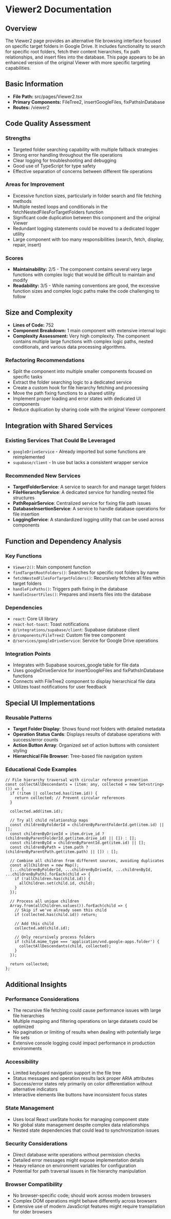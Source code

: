 # Viewer2 Documentation

## Overview
The Viewer2 page provides an alternative file browsing interface focused on specific target folders in Google Drive. It includes functionality to search for specific root folders, fetch their content hierarchies, fix path relationships, and insert files into the database. This page appears to be an enhanced version of the original Viewer with more specific targeting capabilities.

## Basic Information
- **File Path:** src/pages/Viewer2.tsx
- **Primary Components:** FileTree2, insertGoogleFiles, fixPathsInDatabase
- **Routes:** /viewer2

## Code Quality Assessment
### Strengths
- Targeted folder searching capability with multiple fallback strategies
- Strong error handling throughout the file operations
- Clear logging for troubleshooting and debugging
- Good use of TypeScript for type safety
- Effective separation of concerns between different file operations

### Areas for Improvement
- Excessive function sizes, particularly in folder search and file fetching methods
- Multiple nested loops and conditionals in the fetchNestedFilesForTargetFolders function
- Significant code duplication between this component and the original Viewer
- Redundant logging statements could be moved to a dedicated logger utility
- Large component with too many responsibilities (search, fetch, display, repair, insert)

### Scores
- **Maintainability:** 2/5 - The component contains several very large functions with complex logic that would be difficult to maintain and modify
- **Readability:** 3/5 - While naming conventions are good, the excessive function sizes and complex logic paths make the code challenging to follow

## Size and Complexity
- **Lines of Code:** 752
- **Component Breakdown:** 1 main component with extensive internal logic
- **Complexity Assessment:** Very high complexity. The component contains multiple large functions with complex logic paths, nested conditionals, and various data processing algorithms.

### Refactoring Recommendations
- Split the component into multiple smaller components focused on specific tasks
- Extract the folder searching logic to a dedicated service
- Create a custom hook for file hierarchy fetching and processing
- Move the path fixing functions to a shared utility
- Implement proper loading and error states with dedicated UI components
- Reduce duplication by sharing code with the original Viewer component

## Integration with Shared Services
### Existing Services That Could Be Leveraged
- `googleDriveService` - Already imported but some functions are reimplemented
- `supabase/client` - In use but lacks a consistent wrapper service

### Recommended New Services
- **TargetFolderService**: A service to search for and manage target folders
- **FileHierarchyService**: A dedicated service for handling nested file structures
- **PathRepairService**: Centralized service for fixing file path issues
- **DatabaseInsertionService**: A service to handle database operations for file insertion
- **LoggingService**: A standardized logging utility that can be used across components

## Function and Dependency Analysis
### Key Functions
- `Viewer2()`: Main component function
- `findTargetRootFolders()`: Searches for specific root folders by name
- `fetchNestedFilesForTargetFolders()`: Recursively fetches all files within target folders
- `handleFixPaths()`: Triggers path fixing in the database
- `handleInsertFiles()`: Prepares and inserts files into the database

### Dependencies
- `react`: Core UI library
- `react-hot-toast`: Toast notifications
- `@/integrations/supabase/client`: Supabase database client
- `@/components/FileTree2`: Custom file tree component
- `@/services/googleDriveService`: Service for Google Drive operations

### Integration Points
- Integrates with Supabase sources_google table for file data
- Uses googleDriveService for insertGoogleFiles and fixPathsInDatabase functions
- Connects with FileTree2 component to display hierarchical file data
- Utilizes toast notifications for user feedback

## Special UI Implementations
### Reusable Patterns
- **Target Folder Display**: Shows found root folders with detailed metadata
- **Operation Status Cards**: Displays results of database operations with success/error counts
- **Action Button Array**: Organized set of action buttons with consistent styling
- **Hierarchical File Browser**: Tree-based file navigation system

### Educational Code Examples
```tsx
// File hierarchy traversal with circular reference prevention
const collectAllDescendants = (item: any, collected = new Set<string>()) => {
  if (!item || collected.has(item.id)) {
    return collected; // Prevent circular references
  }
  
  collected.add(item.id);
  
  // Try all child relationship maps
  const childrenByFolderId = childrenByParentFolderId.get(item.id) || [];
  const childrenByDriveId = item.drive_id ? (childrenByParentFolderId.get(item.drive_id) || []) : [];
  const childrenById = childrenByParentId.get(item.id) || [];
  const childrenByPath = item.path ? (childrenByParentPath.get(item.path) || []) : [];
  
  // Combine all children from different sources, avoiding duplicates
  const allChildren = new Map();
  [...childrenByFolderId, ...childrenByDriveId, ...childrenById, ...childrenByPath].forEach(child => {
    if (!allChildren.has(child.id)) {
      allChildren.set(child.id, child);
    }
  });
  
  // Process all unique children
  Array.from(allChildren.values()).forEach(child => {
    // Skip if we've already seen this child
    if (collected.has(child.id)) return;
    
    // Add this child
    collected.add(child.id);
    
    // Only recursively process folders
    if (child.mime_type === 'application/vnd.google-apps.folder') {
      collectAllDescendants(child, collected);
    }
  });
  
  return collected;
};
```

## Additional Insights
### Performance Considerations
- The recursive file fetching could cause performance issues with large file hierarchies
- Multiple mapping and filtering operations on large datasets could be optimized
- No pagination or limiting of results when dealing with potentially large file sets
- Extensive console logging could impact performance in production environments

### Accessibility
- Limited keyboard navigation support in the file tree
- Status messages and operation results lack proper ARIA attributes
- Success/error states rely primarily on color differentiation without alternative indicators
- Interactive elements like buttons have inconsistent focus states

### State Management
- Uses local React useState hooks for managing component state
- No global state management despite complex data relationships
- Nested state dependencies that could lead to synchronization issues

### Security Considerations
- Direct database write operations without permission checks
- Detailed error messages might expose implementation details
- Heavy reliance on environment variables for configuration
- Potential for path traversal issues in file hierarchy manipulation

### Browser Compatibility
- No browser-specific code; should work across modern browsers
- Complex DOM operations might behave differently across browsers
- Extensive use of modern JavaScript features might require transpilation for older browsers